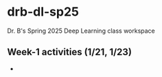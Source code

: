 # drb-dl-sp25
Dr. B's Spring 2025 Deep Learning class workspace 


## Week-1 activities (1/21, 1/23)
* 
